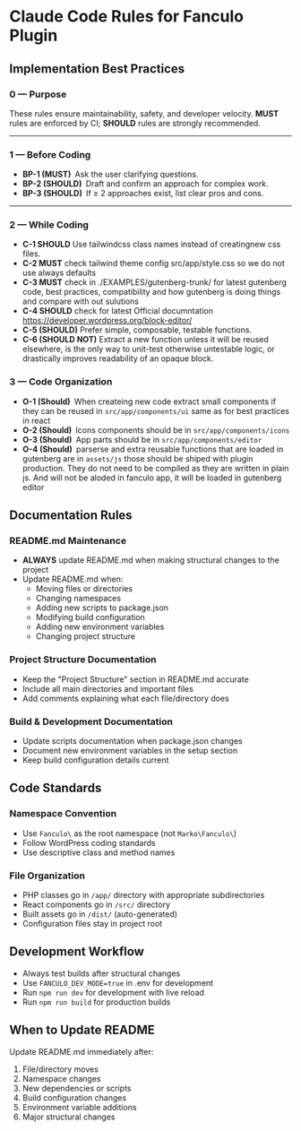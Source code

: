 # Claude Code Rules for Fanculo Plugin


## Implementation Best Practices

### 0 — Purpose  

These rules ensure maintainability, safety, and developer velocity. 
**MUST** rules are enforced by CI; **SHOULD** rules are strongly recommended.

---

### 1 — Before Coding

- **BP-1 (MUST)** Ask the user clarifying questions.
- **BP-2 (SHOULD)** Draft and confirm an approach for complex work.  
- **BP-3 (SHOULD)** If ≥ 2 approaches exist, list clear pros and cons.

---

### 2 — While Coding

- **C-1 SHOULD** Use tailwindcss class names instead of creatingnew css files. 
- **C-2 MUST**  check tailwind theme config src/app/style.css so we do not use always defaults
- **C-3 MUST**  check in ./EXAMPLES/gutenberg-trunk/ for latest gutenberg code, best practices, compatibility and how gutenberg is doing things and compare with out sulutions 
- **C-4 SHOULD**  check for latest Official documntation https://developer.wordpress.org/block-editor/
- **C-5 (SHOULD)** Prefer simple, composable, testable functions.
- **C-6 (SHOULD NOT)** Extract a new function unless it will be reused elsewhere, is the only way to unit-test otherwise untestable logic, or drastically improves readability of an opaque block.

### 3 — Code Organization

- **O-1 (Should)** When createing new code extract small components if they can be reused in `src/app/components/ui` same as for best practices in react
- **O-2 (Should)** Icons components should be in  `src/app/components/icons`
- **O-3 (Should)** App parts  should be in  `src/app/components/editor`
- **O-4 (Should)** parserse and extra reusable functions that are loaded in gutenberg are in  `assets/js` those should be shiped with plugin production. They do not need to be compiled as they are written in plain js. And will not be aloded in fanculo app, it will be loaded in gutenberg editor


## Documentation Rules

### README.md Maintenance
- **ALWAYS** update README.md when making structural changes to the project
- Update README.md when:
  - Moving files or directories
  - Changing namespaces
  - Adding new scripts to package.json
  - Modifying build configuration
  - Adding new environment variables
  - Changing project structure

### Project Structure Documentation
- Keep the "Project Structure" section in README.md accurate
- Include all main directories and important files
- Add comments explaining what each file/directory does

### Build & Development Documentation
- Update scripts documentation when package.json changes
- Document new environment variables in the setup section
- Keep build configuration details current

## Code Standards

### Namespace Convention
- Use `Fanculo\` as the root namespace (not `Marko\Fanculo\`)
- Follow WordPress coding standards
- Use descriptive class and method names

### File Organization
- PHP classes go in `/app/` directory with appropriate subdirectories
- React components go in `/src/` directory
- Built assets go in `/dist/` (auto-generated)
- Configuration files stay in project root

## Development Workflow
- Always test builds after structural changes
- Use `FANCULO_DEV_MODE=true` in .env for development
- Run `npm run dev` for development with live reload
- Run `npm run build` for production builds

## When to Update README
Update README.md immediately after:
1. File/directory moves
2. Namespace changes
3. New dependencies or scripts
4. Build configuration changes
5. Environment variable additions
6. Major structural changes




